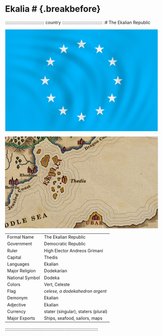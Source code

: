 # Ekalia #                                                  {.breakbefore}

:::::::::::::::::::::::::::::::: country :::::::::::::::::::::::::::::::::
:# The Ekalian Republic

![Flag of Ekalia, by Robert P. Stefko](assets/Flags/Ekalia_Alt.png "Flag of Ekalia, by Robert P. Stefko")

![Map of Ekalia, by Robert Altbauer](assets/Maps/Details/World/Ekalia.jpg "Map of Ekalia, by Robert Altbauer")

|                 |                                     |
| --------------- | ----------------------------------- |
| Formal Name     | The Ekalian Republic                |
| Government      | Democratic Republic                 |
| Ruler           | High Elector Andreos Grimani        |
| Capital         | Thedis                              |
| Languages       | Ekalian                             |
| Major Religion  | Dodekarian                          |
| National Symbol | Dodeka                              |
| Colors          | Vert, Celeste                       |
| Flag            | *celese, a dodekahedron argent*     |
| Demonym         | Ekalian                             |
| Adjective       | Ekalian                             |
| Currency        | stater (singular), staters (plural) |
| Major Exports   | Ships, seafood, sailors, maps       |
::::::::::::::::::::::::::::::::::::::::::::::::::::::::::::::::::::::::::::
